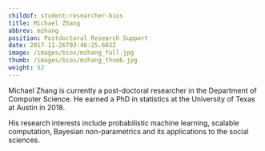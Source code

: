 ```yaml
---
childof: student-researcher-bios
title: Michael Zhang
abbrev: mzhang
position: Postdoctoral Research Support
date: 2017-11-26T03:46:25.603Z
image: /images/bios/mzhang_full.jpg
thumb: /images/bios/mzhang_thumb.jpg
weight: 52
---
```

Michael Zhang is currently a post-doctoral researcher in the Department of Computer Science. He earned a PhD in statistics at the University of Texas at Austin in 2018. 

His research interests include probabilistic machine learning, scalable computation, Bayesian non-parametrics and its applications to the social sciences.

<br>
<br>